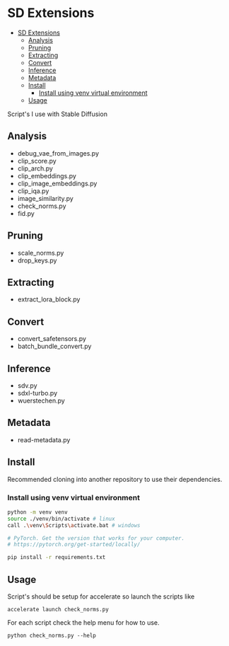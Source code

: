 # SD Extensions

<!--toc:start-->
- [SD Extensions](#sd-extensions)
  - [Analysis](#analysis)
  - [Pruning](#pruning)
  - [Extracting](#extracting)
  - [Convert](#convert)
  - [Inference](#inference)
  - [Metadata](#metadata)
  - [Install](#install)
    - [Install using venv virtual environment](#install-using-venv-virtual-environment)
  - [Usage](#usage)
<!--toc:end-->

Script's I use with Stable Diffusion

## Analysis

- debug_vae_from_images.py
- clip_score.py
- clip_arch.py
- clip_embeddings.py
- clip_image_embeddings.py
- clip_iqa.py
- image_similarity.py
- check_norms.py
- fid.py

## Pruning

- scale_norms.py
- drop_keys.py

## Extracting

- extract_lora_block.py

## Convert

- convert_safetensors.py
- batch_bundle_convert.py

## Inference

- sdv.py
- sdxl-turbo.py
- wuerstechen.py

## Metadata

- read-metadata.py

## Install

Recommended cloning into another repository to use their dependencies.

### Install using venv virtual environment

```bash
python -m venv venv
source ./venv/bin/activate # linux
call .\venv\Scripts\activate.bat # windows

# PyTorch. Get the version that works for your computer.
# https://pytorch.org/get-started/locally/

pip install -r requirements.txt
```

## Usage

Script's should be setup for accelerate so launch the scripts like

```
accelerate launch check_norms.py
```

For each script check the help menu for how to use.

```
python check_norms.py --help
```
